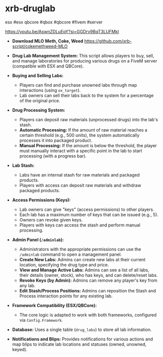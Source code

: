 # xrb-druglab
esx #esx qbcore #qbox #qbcore #fivem #server

https://youtu.be/AswnZDLuEpY?si=GGDrv9BqT3LUFMkI

* **Download MLO** **Meth, Coke, Weed**
https://github.com/xrb-script/cokemethweed-MLO

*   **Drug Lab Management System:** This script allows players to buy, sell, and manage laboratories for producing various drugs on a FiveM server (compatible with ESX and QBCore).
*   **Buying and Selling Labs:**
    *   Players can find and purchase unowned labs through map interactions (using `ox_target`).
    *   Lab owners can sell their labs back to the system for a percentage of the original price.
*   **Drug Processing System:**
    *   Players can deposit raw materials (unprocessed drugs) into the lab's stash.
    *   **Automatic Processing:** If the amount of raw material reaches a certain threshold (e.g., 500 units), the system automatically processes it into packaged product.
    *   **Manual Processing:** If the amount is below the threshold, the player must manually interact with a specific point in the lab to start processing (with a progress bar).
*   **Lab Stash:**
    *   Labs have an internal stash for raw materials and packaged products.
    *   Players with access can deposit raw materials and withdraw packaged products.
*   **Access Permissions (Keys):**
    *   Lab owners can give "keys" (access permissions) to other players.
    *   Each lab has a maximum number of keys that can be issued (e.g., 5).
    *   Owners can revoke given keys.
    *   Players with keys can access the stash and perform manual processing.
*   **Admin Panel (`/adminlab`):**
    *   Administrators with the appropriate permissions can use the `/adminlab` command to open a management panel.
    *   **Create New Labs:** Admins can create new labs at their current location, specifying the drug type and price.
    *   **View and Manage Active Labs:** Admins can see a list of all labs, their details (owner, stock), who has keys, and can delete/reset labs.
    *   **Revoke Keys (by Admin):** Admins can remove any player's key from any lab.
    *   **Edit Stash/Process Positions:** Admins can reposition the Stash and Process interaction points for any existing lab.
*   **Framework Compatibility (ESX/QBCore):**
    *   The core logic is adapted to work with both frameworks, configured via `Config.Framework`.
*   **Database:** Uses a single table (`drug_labs`) to store all lab information.
*   **Notifications and Blips:** Provides notifications for various actions and map blips to indicate lab locations and statuses (owned, unowned, keyed).
